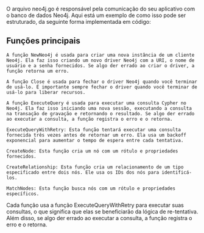 O  arquivo neo4j.go é responsável pela comunicação do seu aplicativo com o banco de dados Neo4j. Aqui está um exemplo de como isso pode ser estruturado, da seguinte forma implementada em código:

## Funções principais
    A função NewNeo4j é usada para criar uma nova instância de um cliente Neo4j. Ela faz isso criando um novo driver Neo4j com a URI, o nome de usuário e a senha fornecidos. Se algo der errado ao criar o driver, a função retorna um erro.

    A função Close é usada para fechar o driver Neo4j quando você terminar de usá-lo. É importante sempre fechar o driver quando você terminar de usá-lo para liberar recursos.

    A função ExecuteQuery é usada para executar uma consulta Cypher no Neo4j. Ela faz isso iniciando uma nova sessão, executando a consulta na transação de gravação e retornando o resultado. Se algo der errado ao executar a consulta, a função registra o erro e o retorna.

    ExecuteQueryWithRetry: Esta função tentará executar uma consulta fornecida três vezes antes de retornar um erro. Ela usa um backoff exponencial para aumentar o tempo de espera entre cada tentativa.

    CreateNode: Esta função cria um nó com um rótulo e propriedades fornecidos.

    CreateRelationship: Esta função cria um relacionamento de um tipo especificado entre dois nós. Ele usa os IDs dos nós para identificá-los.

    MatchNodes: Esta função busca nós com um rótulo e propriedades específicos.

Cada função usa a função ExecuteQueryWithRetry para executar suas consultas, o que significa que elas se beneficiarão da lógica de re-tentativa. Além disso, se algo der errado ao executar a consulta, a função registra o erro e o retorna.